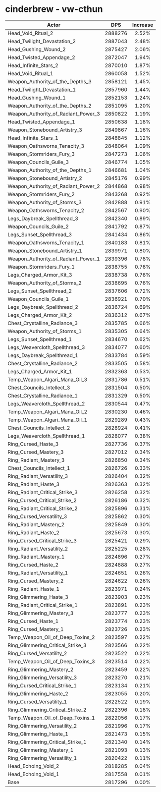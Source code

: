 # cinderbrew - vw-cthun
| Actor | DPS | Increase |
|---|:---:|:---:|
|Head_Void_Ritual_2|2888276|2.52%|
|Head_Twilight_Devastation_2|2887043|2.48%|
|Head_Gushing_Wound_2|2875427|2.06%|
|Head_Twisted_Appendage_2|2872047|1.94%|
|Head_Infinite_Stars_2|2870010|1.87%|
|Head_Void_Ritual_1|2860058|1.52%|
|Weapon_Authority_of_the_Depths_3|2858121|1.45%|
|Head_Twilight_Devastation_1|2857960|1.44%|
|Head_Gushing_Wound_1|2852153|1.24%|
|Weapon_Authority_of_the_Depths_2|2851095|1.20%|
|Weapon_Authority_of_Radiant_Power_3|2850822|1.19%|
|Head_Twisted_Appendage_1|2850638|1.18%|
|Weapon_Stonebound_Artistry_3|2849867|1.16%|
|Head_Infinite_Stars_1|2848845|1.12%|
|Weapon_Oathsworns_Tenacity_3|2848064|1.09%|
|Weapon_Stormriders_Fury_3|2847273|1.06%|
|Weapon_Councils_Guile_3|2846774|1.05%|
|Weapon_Authority_of_the_Depths_1|2846681|1.04%|
|Weapon_Stonebound_Artistry_2|2845176|0.99%|
|Weapon_Authority_of_Radiant_Power_2|2844868|0.98%|
|Weapon_Stormriders_Fury_2|2843268|0.92%|
|Weapon_Authority_of_Storms_3|2842888|0.91%|
|Weapon_Oathsworns_Tenacity_2|2842567|0.90%|
|Legs_Daybreak_Spellthread_3|2842340|0.89%|
|Weapon_Councils_Guile_2|2841792|0.87%|
|Legs_Sunset_Spellthread_3|2841434|0.86%|
|Weapon_Oathsworns_Tenacity_1|2840183|0.81%|
|Weapon_Stonebound_Artistry_1|2839971|0.80%|
|Weapon_Authority_of_Radiant_Power_1|2839396|0.78%|
|Weapon_Stormriders_Fury_1|2838755|0.76%|
|Legs_Charged_Armor_Kit_3|2838738|0.76%|
|Weapon_Authority_of_Storms_2|2838695|0.76%|
|Legs_Sunset_Spellthread_2|2837606|0.72%|
|Weapon_Councils_Guile_1|2836921|0.70%|
|Legs_Daybreak_Spellthread_2|2836724|0.69%|
|Legs_Charged_Armor_Kit_2|2836312|0.67%|
|Chest_Crystalline_Radiance_3|2835785|0.66%|
|Weapon_Authority_of_Storms_1|2835305|0.64%|
|Legs_Sunset_Spellthread_1|2834670|0.62%|
|Legs_Weavercloth_Spellthread_3|2834077|0.60%|
|Legs_Daybreak_Spellthread_1|2833784|0.59%|
|Chest_Crystalline_Radiance_2|2833505|0.58%|
|Legs_Charged_Armor_Kit_1|2832363|0.53%|
|Temp_Weapon_Algari_Mana_Oil_3|2831786|0.51%|
|Chest_Councils_Intellect_3|2831504|0.50%|
|Chest_Crystalline_Radiance_1|2831329|0.50%|
|Legs_Weavercloth_Spellthread_2|2830544|0.47%|
|Temp_Weapon_Algari_Mana_Oil_2|2830230|0.46%|
|Temp_Weapon_Algari_Mana_Oil_1|2829289|0.43%|
|Chest_Councils_Intellect_2|2828924|0.41%|
|Legs_Weavercloth_Spellthread_1|2828077|0.38%|
|Ring_Cursed_Haste_3|2827736|0.37%|
|Ring_Cursed_Mastery_3|2827012|0.34%|
|Ring_Radiant_Mastery_3|2826850|0.34%|
|Chest_Councils_Intellect_1|2826726|0.33%|
|Ring_Radiant_Versatility_3|2826404|0.32%|
|Ring_Radiant_Haste_3|2826363|0.32%|
|Ring_Radiant_Critical_Strike_3|2826258|0.32%|
|Ring_Cursed_Critical_Strike_2|2826186|0.32%|
|Ring_Radiant_Critical_Strike_2|2825896|0.31%|
|Ring_Cursed_Versatility_3|2825862|0.30%|
|Ring_Radiant_Mastery_2|2825849|0.30%|
|Ring_Radiant_Haste_2|2825673|0.30%|
|Ring_Cursed_Critical_Strike_3|2825421|0.29%|
|Ring_Radiant_Versatility_2|2825225|0.28%|
|Ring_Radiant_Mastery_1|2824896|0.27%|
|Ring_Cursed_Haste_2|2824888|0.27%|
|Ring_Radiant_Versatility_1|2824651|0.26%|
|Ring_Cursed_Mastery_2|2824622|0.26%|
|Ring_Radiant_Haste_1|2823971|0.24%|
|Ring_Glimmering_Haste_3|2823903|0.23%|
|Ring_Radiant_Critical_Strike_1|2823891|0.23%|
|Ring_Glimmering_Mastery_3|2823777|0.23%|
|Ring_Cursed_Haste_1|2823774|0.23%|
|Ring_Cursed_Mastery_1|2823726|0.23%|
|Temp_Weapon_Oil_of_Deep_Toxins_2|2823597|0.22%|
|Ring_Glimmering_Critical_Strike_3|2823566|0.22%|
|Ring_Cursed_Versatility_2|2823522|0.22%|
|Temp_Weapon_Oil_of_Deep_Toxins_3|2823514|0.22%|
|Ring_Glimmering_Mastery_2|2823459|0.22%|
|Ring_Glimmering_Versatility_3|2823270|0.21%|
|Ring_Cursed_Critical_Strike_1|2823134|0.21%|
|Ring_Glimmering_Haste_2|2823055|0.20%|
|Ring_Cursed_Versatility_1|2822522|0.19%|
|Ring_Glimmering_Critical_Strike_2|2822396|0.18%|
|Temp_Weapon_Oil_of_Deep_Toxins_1|2822056|0.17%|
|Ring_Glimmering_Versatility_2|2821996|0.17%|
|Ring_Glimmering_Haste_1|2821473|0.15%|
|Ring_Glimmering_Critical_Strike_1|2821340|0.14%|
|Ring_Glimmering_Mastery_1|2821093|0.13%|
|Ring_Glimmering_Versatility_1|2820422|0.11%|
|Head_Echoing_Void_2|2818285|0.04%|
|Head_Echoing_Void_1|2817558|0.01%|
|Base|2817296|0.00%|

